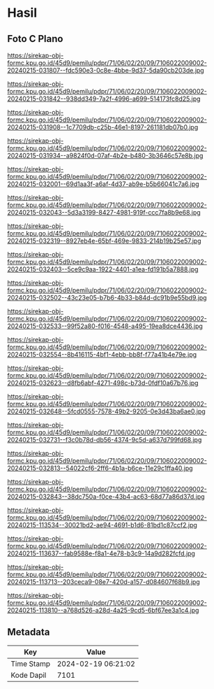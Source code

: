 # Hasil

## Foto C Plano

https://sirekap-obj-formc.kpu.go.id/45d9/pemilu/pdpr/71/06/02/20/09/7106022009002-20240215-031807--fdc590e3-0c8e-4bbe-9d37-5da90cb203de.jpg

https://sirekap-obj-formc.kpu.go.id/45d9/pemilu/pdpr/71/06/02/20/09/7106022009002-20240215-031842--938dd349-7a2f-4996-a699-514173fc8d25.jpg

https://sirekap-obj-formc.kpu.go.id/45d9/pemilu/pdpr/71/06/02/20/09/7106022009002-20240215-031908--1c7709db-c25b-46e1-8197-261181db07b0.jpg

https://sirekap-obj-formc.kpu.go.id/45d9/pemilu/pdpr/71/06/02/20/09/7106022009002-20240215-031934--a9824f0d-07af-4b2e-b480-3b3646c57e8b.jpg

https://sirekap-obj-formc.kpu.go.id/45d9/pemilu/pdpr/71/06/02/20/09/7106022009002-20240215-032001--69d1aa3f-a6af-4d37-ab9e-b5b66041c7a6.jpg

https://sirekap-obj-formc.kpu.go.id/45d9/pemilu/pdpr/71/06/02/20/09/7106022009002-20240215-032043--5d3a3199-8427-4981-919f-ccc7fa8b9e68.jpg

https://sirekap-obj-formc.kpu.go.id/45d9/pemilu/pdpr/71/06/02/20/09/7106022009002-20240215-032319--8927eb4e-65bf-469e-9833-214b19b25e57.jpg

https://sirekap-obj-formc.kpu.go.id/45d9/pemilu/pdpr/71/06/02/20/09/7106022009002-20240215-032403--5ce9c9aa-1922-4401-a1ea-fd191b5a7888.jpg

https://sirekap-obj-formc.kpu.go.id/45d9/pemilu/pdpr/71/06/02/20/09/7106022009002-20240215-032502--43c23e05-b7b6-4b33-b84d-dc91b9e55bd9.jpg

https://sirekap-obj-formc.kpu.go.id/45d9/pemilu/pdpr/71/06/02/20/09/7106022009002-20240215-032533--99f52a80-f016-4548-a495-19ea8dce4436.jpg

https://sirekap-obj-formc.kpu.go.id/45d9/pemilu/pdpr/71/06/02/20/09/7106022009002-20240215-032554--8b416115-4bf1-4ebb-bb8f-f77a41b4e79e.jpg

https://sirekap-obj-formc.kpu.go.id/45d9/pemilu/pdpr/71/06/02/20/09/7106022009002-20240215-032623--d8fb6abf-4271-498c-b73d-0fdf10a67b76.jpg

https://sirekap-obj-formc.kpu.go.id/45d9/pemilu/pdpr/71/06/02/20/09/7106022009002-20240215-032648--5fcd0555-7578-49b2-9205-0e3d43ba6ae0.jpg

https://sirekap-obj-formc.kpu.go.id/45d9/pemilu/pdpr/71/06/02/20/09/7106022009002-20240215-032731--f3c0b78d-db56-4374-9c5d-a637d799fd68.jpg

https://sirekap-obj-formc.kpu.go.id/45d9/pemilu/pdpr/71/06/02/20/09/7106022009002-20240215-032813--54022cf6-2ff6-4b1a-b6ce-11e29c1ffa40.jpg

https://sirekap-obj-formc.kpu.go.id/45d9/pemilu/pdpr/71/06/02/20/09/7106022009002-20240215-032843--38dc750a-f0ce-43b4-ac63-68d77a86d37d.jpg

https://sirekap-obj-formc.kpu.go.id/45d9/pemilu/pdpr/71/06/02/20/09/7106022009002-20240215-113534--30021bd2-ae94-4691-b1d6-81bd1c87ccf2.jpg

https://sirekap-obj-formc.kpu.go.id/45d9/pemilu/pdpr/71/06/02/20/09/7106022009002-20240215-113637--fab9588e-f8a1-4e78-b3c9-14a9d282fcfd.jpg

https://sirekap-obj-formc.kpu.go.id/45d9/pemilu/pdpr/71/06/02/20/09/7106022009002-20240215-113713--203ceca9-08e7-420d-a157-d084607f68b9.jpg

https://sirekap-obj-formc.kpu.go.id/45d9/pemilu/pdpr/71/06/02/20/09/7106022009002-20240215-113810--a768d526-a28d-4a25-9cd5-6bf67ee3a1c4.jpg


## Metadata

| Key        | Value               |
| ---------- | ------------------- |
| Time Stamp | 2024-02-19 06:21:02 |
| Kode Dapil | 7101                |



